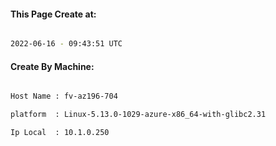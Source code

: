 
   
#### This Page Create at:

```bash

2022-06-16 - 09:43:51 UTC

```

#### Create By Machine:

```bash

Host Name : fv-az196-704

platform  : Linux-5.13.0-1029-azure-x86_64-with-glibc2.31

Ip Local  : 10.1.0.250

```

